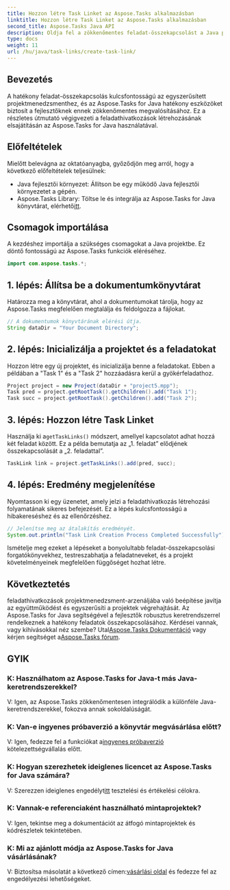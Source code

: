 ```yaml
---
title: Hozzon létre Task Linket az Aspose.Tasks alkalmazásban
linktitle: Hozzon létre Task Linket az Aspose.Tasks alkalmazásban
second_title: Aspose.Tasks Java API
description: Oldja fel a zökkenőmentes feladat-összekapcsolást a Java projektekben az Aspose.Tasks segítségével. Sajátítsa el a feladathivatkozások létrehozásának művészetét lépésenkénti útmutatónkkal. Letöltés most!
type: docs
weight: 11
url: /hu/java/task-links/create-task-link/
---
```

## Bevezetés
A hatékony feladat-összekapcsolás kulcsfontosságú az egyszerűsített projektmenedzsmenthez, és az Aspose.Tasks for Java hatékony eszközöket biztosít a fejlesztőknek ennek zökkenőmentes megvalósításához. Ez a részletes útmutató végigvezeti a feladathivatkozások létrehozásának elsajátításán az Aspose.Tasks for Java használatával.
## Előfeltételek
Mielőtt belevágna az oktatóanyagba, győződjön meg arról, hogy a következő előfeltételek teljesülnek:
- Java fejlesztői környezet: Állítson be egy működő Java fejlesztői környezetet a gépén.
-  Aspose.Tasks Library: Töltse le és integrálja az Aspose.Tasks for Java könyvtárat, elérhető[itt](https://releases.aspose.com/tasks/java/).
## Csomagok importálása
A kezdéshez importálja a szükséges csomagokat a Java projektbe. Ez döntő fontosságú az Aspose.Tasks funkciók eléréséhez.
```java
import com.aspose.tasks.*;
```
## 1. lépés: Állítsa be a dokumentumkönyvtárat
Határozza meg a könyvtárat, ahol a dokumentumokat tárolja, hogy az Aspose.Tasks megfelelően megtalálja és feldolgozza a fájlokat.
```java
// A dokumentumok könyvtárának elérési útja.
String dataDir = "Your Document Directory";
```
## 2. lépés: Inicializálja a projektet és a feladatokat
Hozzon létre egy új projektet, és inicializálja benne a feladatokat. Ebben a példában a "Task 1" és a "Task 2" hozzáadásra kerül a gyökérfeladathoz.
```java
Project project = new Project(dataDir + "project5.mpp");
Task pred = project.getRootTask().getChildren().add("Task 1");
Task succ = project.getRootTask().getChildren().add("Task 2");
```
## 3. lépés: Hozzon létre Task Linket
 Használja ki a`getTaskLinks()` módszert, amellyel kapcsolatot adhat hozzá két feladat között. Ez a példa bemutatja az „1. feladat” elődjének összekapcsolását a „2. feladattal”.
```java
TaskLink link = project.getTaskLinks().add(pred, succ);
```
## 4. lépés: Eredmény megjelenítése
Nyomtasson ki egy üzenetet, amely jelzi a feladathivatkozás létrehozási folyamatának sikeres befejezését. Ez a lépés kulcsfontosságú a hibakereséshez és az ellenőrzéshez.
```java
// Jelenítse meg az átalakítás eredményét.
System.out.println("Task Link Creation Process Completed Successfully");
```
Ismételje meg ezeket a lépéseket a bonyolultabb feladat-összekapcsolási forgatókönyvekhez, testreszabhatja a feladatneveket, és a projekt követelményeinek megfelelően függőséget hozhat létre.
## Következtetés
feladathivatkozások projektmenedzsment-arzenáljába való beépítése javítja az együttműködést és egyszerűsíti a projektek végrehajtását. Az Aspose.Tasks for Java segítségével a fejlesztők robusztus keretrendszerrel rendelkeznek a hatékony feladatok összekapcsolásához.
 Kérdései vannak, vagy kihívásokkal néz szembe? Utal[Aspose.Tasks Dokumentáció](https://reference.aspose.com/tasks/java/) vagy kérjen segítséget a[Aspose.Tasks fórum](https://forum.aspose.com/c/tasks/15).
## GYIK
### K: Használhatom az Aspose.Tasks for Java-t más Java-keretrendszerekkel?
V: Igen, az Aspose.Tasks zökkenőmentesen integrálódik a különféle Java-keretrendszerekkel, fokozva annak sokoldalúságát.
### K: Van-e ingyenes próbaverzió a könyvtár megvásárlása előtt?
 V: Igen, fedezze fel a funkciókat a[ingyenes próbaverzió](https://releases.aspose.com/) kötelezettségvállalás előtt.
### K: Hogyan szerezhetek ideiglenes licencet az Aspose.Tasks for Java számára?
 V: Szerezzen ideiglenes engedélyt[itt](https://purchase.aspose.com/temporary-license/) tesztelési és értékelési célokra.
### K: Vannak-e referenciaként használható mintaprojektek?
V: Igen, tekintse meg a dokumentációt az átfogó mintaprojektek és kódrészletek tekintetében.
### K: Mi az ajánlott módja az Aspose.Tasks for Java vásárlásának?
 V: Biztosítsa másolatát a következő címen:[vásárlási oldal](https://purchase.aspose.com/buy) és fedezze fel az engedélyezési lehetőségeket.